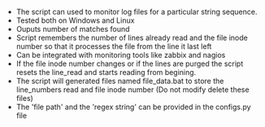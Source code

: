 * The script can used to monitor log files for a particular string sequence.
* Tested both on Windows and Linux
* Ouputs number of matches found
* Script remembers the number of lines already read and the file inode number so that it processes the file from the line it last left
* Can be integrated with monitoring tools like zabbix and nagios
* If the file inode number changes or if the lines are purged the script resets the line_read and starts reading from begining.
* The script will generated files named file_data.bat to store the line_numbers read and file inode number (Do not modify delete these files)
* The 'file path' and the 'regex string' can be provided in the configs.py file
